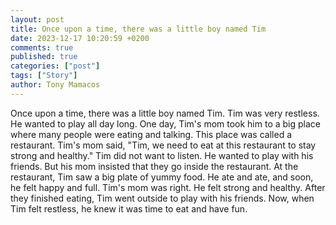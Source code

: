 ```yaml
---
layout: post
title: Once upon a time, there was a little boy named Tim
date: 2023-12-17 10:20:59 +0200
comments: true
published: true
categories: ["post"]
tags: ["Story"]
author: Tony Mamacos
---
```

Once upon a time, there was a little boy named Tim. Tim was very restless. He wanted to play all day long. One day, Tim's mom took him to a big place where many people were eating and talking. This place was called a restaurant.
Tim's mom said, "Tim, we need to eat at this restaurant to stay strong and healthy." Tim did not want to listen. He wanted to play with his friends. But his mom insisted that they go inside the restaurant.
At the restaurant, Tim saw a big plate of yummy food. He ate and ate, and soon, he felt happy and full. Tim's mom was right. He felt strong and healthy. After they finished eating, Tim went outside to play with his friends. Now, when Tim felt restless, he knew it was time to eat and have fun.

